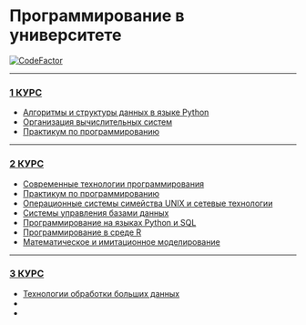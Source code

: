# Программирование в университете
[![CodeFactor](https://www.codefactor.io/repository/github/belo4ya/my-university/badge)](https://www.codefactor.io/repository/github/belo4ya/my-university)
____
### [1 КУРС](https://github.com/belo4ya/My-University/tree/master/I%20%D0%BA%D1%83%D1%80%D1%81)
- [Алгоритмы и структуры данных в языке Python](https://github.com/belo4ya/My-University/tree/master/I%20%D0%BA%D1%83%D1%80%D1%81/%5Bpython%5D%20%D0%90%D0%BB%D0%B3%D0%BE%D1%80%D0%B8%D1%82%D0%BC%D1%8B%20%D0%B8%20%D1%81%D1%82%D1%80%D1%83%D0%BA%D1%82%D1%83%D1%80%D1%8B%20%D0%B4%D0%B0%D0%BD%D0%BD%D1%8B%D1%85)
- [Организация вычислительных систем](https://github.com/belo4ya/My-University/tree/master/I%20%D0%BA%D1%83%D1%80%D1%81/%5BPHP%5D%20%D0%9E%D1%80%D0%B3%D0%B0%D0%BD%D0%B8%D0%B7%D0%B0%D1%86%D0%B8%D1%8F%20%D0%B2%D1%8B%D1%87%D0%B8%D1%81%D0%BB%D0%B8%D1%82%D0%B5%D0%BB%D1%8C%D0%BD%D1%8B%D1%85%20%D1%81%D0%B8%D1%81%D1%82%D0%B5%D0%BC)
- [Практикум по программированию](https://github.com/belo4ya/My-University/tree/master/I%20%D0%BA%D1%83%D1%80%D1%81/%5Bpython%5D%20%D0%9F%D1%80%D0%B0%D0%BA%D1%82%D0%B8%D0%BA%D1%83%D0%BC%20%D0%BF%D0%BE%20%D0%BF%D1%80%D0%BE%D0%B3%D1%80%D0%B0%D0%BC%D0%BC%D0%B8%D1%80%D0%BE%D0%B2%D0%B0%D0%BD%D0%B8%D1%8E)
____
### [2 КУРС](https://github.com/belo4ya/My-University/tree/master/II%20%D0%BA%D1%83%D1%80%D1%81)
- [Современные технологии программирования](https://github.com/belo4ya/My-University/tree/master/II%20%D0%BA%D1%83%D1%80%D1%81/%5BJava%5D%20%D0%A1%D0%BE%D0%B2%D1%80%D0%B5%D0%BC%D0%B5%D0%BD%D0%BD%D1%8B%D0%B5%20%D1%82%D0%B5%D1%85%D0%BD%D0%BE%D0%BB%D0%BE%D0%B3%D0%B8%D0%B8%20%D0%BF%D1%80%D0%BE%D0%B3%D1%80%D0%B0%D0%BC%D0%BC%D0%B8%D1%80%D0%BE%D0%B2%D0%B0%D0%BD%D0%B8%D1%8F)
- [Практикум по программированию](https://github.com/belo4ya/My-University/tree/master/II%20%D0%BA%D1%83%D1%80%D1%81/%5Bpython%5D%20%D0%9F%D1%80%D0%B0%D0%BA%D1%82%D0%B8%D0%BA%D1%83%D0%BC%20%D0%BF%D0%BE%20%D0%BF%D1%80%D0%BE%D0%B3%D1%80%D0%B0%D0%BC%D0%BC%D0%B8%D1%80%D0%BE%D0%B2%D0%B0%D0%BD%D0%B8%D1%8E)
- [Операционные системы симейства UNIX и сетевые технологии](https://github.com/belo4ya/My-University/tree/master/II%20%D0%BA%D1%83%D1%80%D1%81/%5Bbash%2C%20python%5D%20%D0%9E%D0%BF%D0%B5%D1%80%D0%B0%D1%86%D0%B8%D0%BE%D0%BD%D0%BD%D1%8B%D0%B5%20%D1%81%D0%B8%D1%81%D1%82%D0%B5%D0%BC%D1%8B%20%D1%81%D0%B8%D0%BC%D0%B5%D0%B9%D1%81%D1%82%D0%B2%D0%B0%20UNIX%20%D0%B8%20%D1%81%D0%B5%D1%82%D0%B5%D0%B2%D1%8B%D0%B5%20%D1%82%D0%B5%D1%85%D0%BD%D0%BE%D0%BB%D0%BE%D0%B3%D0%B8%D0%B8)
- [Системы управления базами данных](https://github.com/belo4ya/My-University/tree/master/II%20%D0%BA%D1%83%D1%80%D1%81/%5BSQL%2C%20PL-SQL%5D%20%D0%A1%D0%B8%D1%81%D1%82%D0%B5%D0%BC%D1%8B%20%D1%83%D0%BF%D1%80%D0%B0%D0%B2%D0%BB%D0%B5%D0%BD%D0%B8%D1%8F%20%D0%B1%D0%B0%D0%B7%D0%B0%D0%BC%D0%B8%20%D0%B4%D0%B0%D0%BD%D0%BD%D1%8B%D1%85)
- [Программирование на языках Python и SQL](https://github.com/belo4ya/My-University/tree/master/II%20%D0%BA%D1%83%D1%80%D1%81/%5Bpython%2C%20SQL%5D%20%D0%9F%D1%80%D0%BE%D0%B3%D1%80%D0%B0%D0%BC%D0%BC%D0%B8%D1%80%D0%BE%D0%B2%D0%B0%D0%BD%D0%B8%D0%B5%20%D0%BD%D0%B0%20%D1%8F%D0%B7%D1%8B%D0%BA%D0%B0%D1%85%20Python%20%D0%B8%20SQL)
- [Программирование в среде R](https://github.com/belo4ya/My-University/tree/master/II%20%D0%BA%D1%83%D1%80%D1%81/%5BR%5D%20%D0%9F%D1%80%D0%BE%D0%B3%D1%80%D0%B0%D0%BC%D0%BC%D0%B8%D1%80%D0%BE%D0%B2%D0%B0%D0%BD%D0%B8%D0%B5%20%D0%B2%20%D1%81%D1%80%D0%B5%D0%B4%D0%B5%20R)
- [Математическое и имитационное моделирование](https://github.com/belo4ya/My-University/tree/master/II%20%D0%BA%D1%83%D1%80%D1%81/%5Bpython%5D%20%D0%9C%D0%B0%D1%82%D0%B5%D0%BC%D0%B0%D1%82%D0%B8%D1%87%D0%B5%D1%81%D0%BA%D0%BE%D0%B5%20%D0%B8%20%D0%B8%D0%BC%D0%B8%D1%82%D0%B0%D1%86%D0%B8%D0%BE%D0%BD%D0%BD%D0%BE%D0%B5%20%D0%BC%D0%BE%D0%B4%D0%B5%D0%BB%D0%B8%D1%80%D0%BE%D0%B2%D0%B0%D0%BD%D0%B8%D0%B5)

----
### [3 КУРС](https://github.com/belo4ya/My-University/tree/master/III%20%D0%9A%D1%83%D1%80%D1%81)
- [Технологии обработки больших данных](https://github.com/belo4ya/My-University/tree/master/III%20%D0%9A%D1%83%D1%80%D1%81/%5Bpython%5D%20%D0%A2%D0%B5%D1%85%D0%BD%D0%BE%D0%BB%D0%BE%D0%B3%D0%B8%D0%B8%20%D0%BE%D0%B1%D1%80%D0%B0%D0%B1%D0%BE%D1%82%D0%BA%D0%B8%20%D0%B1%D0%BE%D0%BB%D1%8C%D1%88%D0%B8%D1%85%20%D0%B4%D0%B0%D0%BD%D0%BD%D1%8B%D1%85)
- []()
- []()